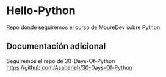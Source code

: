 # Hello-Python

Repo donde seguiremos el curso de MoureDev sobre Python

## Documentación adicional

Seguiremos el repo de 30-Days-Of-Python <https://github.com/Asabeneh/30-Days-Of-Python>
